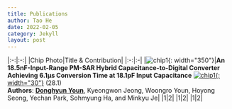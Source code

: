 ```yaml
---
title: Publications
author: Tao He
date: 2022-02-05
category: Jekyll
layout: post
---
```


<div class="table-wrapper" markdown="block">

|:-:|:-:|
|Chip Photo|Title & Contribution|
|:-:|:-|
|![chip1](https://donghyun-youn.github.io/about/assets/profile.jpg){: width="350"}|**An 18.5nF-Input-Range PM-SAR Hybrid Capacitance-to-Digital Converter Achieving 6.1μs Conversion Time at 18.1pF Input Capacitance** [![chip1](https://donghyun-youn.github.io/about/assets/profile.jpg){: width="30"}](https://www.naver.com) (28.1)<br>**Authors**: **<u>Donghyun Youn</u>**, Kyeongwon Jeong, Woongro Youn, Hoyong Seong, Yechan Park, Sohmyung Ha, and Minkyu Je|
|1|2|
|1|2|
|1|2|

</div>
